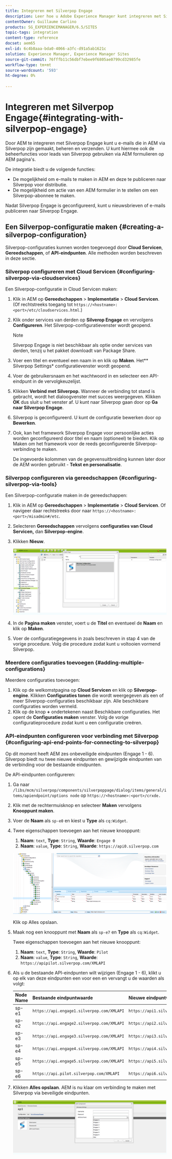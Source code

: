 ```yaml
---
title: Integreren met Silverpop Engage
description: Leer hoe u Adobe Experience Manager kunt integreren met Silverpop Engage.
contentOwner: Guillaume Carlino
products: SG_EXPERIENCEMANAGER/6.5/SITES
topic-tags: integration
content-type: reference
docset: aem65
exl-id: 6c4b8aaa-bda0-4066-a3fc-d91a5ab1621c
solution: Experience Manager, Experience Manager Sites
source-git-commit: 76fffb11c56dbf7ebee9f6805ae0799cd32985fe
workflow-type: tm+mt
source-wordcount: '593'
ht-degree: 0%

---
```


# Integreren met Silverpop Engage{#integrating-with-silverpop-engage}

<!-- THIS ENTIRE TOPIC APPEARS OBSOLETE BECAUSE SILVERPOP NO LONGER EXISTS AND THERE ARE NO REDIRECTS FOR THE DOWNLOAD URL BELOW THAT IS 404.
>[!NOTE]
>
>Silverpop integration is **not** available out of the box. Download the Silverpop integration package `https://www.adobeaemcloud.com/content/marketplace/marketplaceProxy.html?packagePath=/content/companies/public/adobe/packages/aem620/product/cq-mcm-integrations-silverpop-content` from Package Share and install it on your instance. After you have installed the package, you can configure it as described in this document. -->

Door AEM te integreren met Silverpop Engage kunt u e-mails die in AEM via Silverpop zijn gemaakt, beheren en verzenden. U kunt hiermee ook de beheerfuncties voor leads van Silverpop gebruiken via AEM formulieren op AEM pagina&#39;s.

De integratie biedt u de volgende functies:

* De mogelijkheid om e-mails te maken in AEM en deze te publiceren naar Silverpop voor distributie.
* De mogelijkheid om actie van een AEM formulier in te stellen om een Silverpop-abonnee te maken.

Nadat Silverpop Engage is geconfigureerd, kunt u nieuwsbrieven of e-mails publiceren naar Silverpop Engage.

## Een Silverpop-configuratie maken {#creating-a-silverpop-configuration}

Silverpop-configuraties kunnen worden toegevoegd door **Cloud Servicen**, **Gereedschappen**, of **API-eindpunten**. Alle methoden worden beschreven in deze sectie.

### Silverpop configureren met Cloud Servicen {#configuring-silverpop-via-cloudservices}

Een Silverpop-configuratie in Cloud Servicen maken:

1. Klik in AEM op **Gereedschappen** > **Implementatie** > **Cloud Servicen**. (Of rechtstreeks toegang tot `https://<hostname>:<port>/etc/cloudservices.html`.)
1. Klik onder services van derden op **Silverop Engage** en vervolgens **Configureren**. Het Silverpop-configuratievenster wordt geopend.

   >[!NOTE]
   >
   >Silverpop Engage is niet beschikbaar als optie onder services van derden, tenzij u het pakket downloadt van Package Share.

1. Voer een titel en eventueel een naam in en klik op **Maken**. Het** Silverpop Settings* configuratievenster wordt geopend.
1. Voer de gebruikersnaam en het wachtwoord in en selecteer een API-eindpunt in de vervolgkeuzelijst.
1. Klikken **Verbind met Silverpop.** Wanneer de verbinding tot stand is gebracht, wordt het dialoogvenster met succes weergegeven. Klikken **OK** dus sluit u het venster af. U kunt naar Silverpop gaan door op **Ga naar Silverpop Engage**.
1. Silverpop is geconfigureerd. U kunt de configuratie bewerken door op **Bewerken**.
1. Ook, kan het framework Silverpop Engage voor persoonlijke acties worden geconfigureerd door titel en naam (optioneel) te bieden. Klik op Maken om het framework voor de reeds geconfigureerde Silverpop-verbinding te maken.

   De ingevoerde kolommen van de gegevensuitbreiding kunnen later door de AEM worden gebruikt - **Tekst en personalisatie**.

### Silverpop configureren via gereedschappen {#configuring-silverpop-via-tools}

Een Silverpop-configuratie maken in de gereedschappen:

1. Klik in AEM op **Gereedschappen** > **Implementatie** > **Cloud Servicen**. Of navigeer daar rechtstreeks door naar `https://<hostname>:<port>/misadmin#/etc`.
1. Selecteren **Gereedschappen** vervolgens **configuraties van Cloud Servicen,** dan **Silverpop-engine**.
1. Klikken **Nieuw**.

   ![chlimage_1-6](assets/chlimage_1-6.jpeg)

1. In de **Pagina maken** venster, voert u de **Titel** en eventueel de **Naam** en klik op **Maken**.
1. Voer de configuratiegegevens in zoals beschreven in stap 4 van de vorige procedure. Volg die procedure zodat kunt u voltooien vormend Silverpop.

### Meerdere configuraties toevoegen {#adding-multiple-configurations}

Meerdere configuraties toevoegen:

1. Klik op de welkomstpagina op **Cloud Servicen** en klik op **Silverpop-engine**. Klikken **Configuraties tonen** die wordt weergegeven als een of meer Silverpop-configuraties beschikbaar zijn. Alle beschikbare configuraties worden vermeld.
1. Klik op de knop **+** ondertekenen naast Beschikbare configuraties. Het opent de **Configuraties maken** venster. Volg de vorige configuratieprocedure zodat kunt u een configuratie creëren.

### API-eindpunten configureren voor verbinding met Silverpop {#configuring-api-end-points-for-connecting-to-silverpop}

Op dit moment heeft AEM zes onbeveiligde eindpunten (Engage 1 - 6). Silverpop biedt nu twee nieuwe eindpunten en gewijzigde eindpunten van de verbinding voor de bestaande eindpunten.

De API-eindpunten configureren:

1. Ga naar `/libs/mcm/silverpop/components/silverpoppage/dialog/items/general/items/apiendpoint/options node` op `https://<hostname>:<port>/crxde.`
1. Klik met de rechtermuisknop en selecteer **Maken** vervolgens **Knooppunt maken**.
1. Voer de **Naam** als `sp-e0` en kiest u **Type** als `cq:Widget`.
1. Twee eigenschappen toevoegen aan het nieuwe knooppunt:

   1. **Naam**: `text`, **Type**: `String`, **Waarde**: `Engage 0`
   1. **Naam**: `value`, **Type**: `String`, **Waarde**: `https://api0.silverpop.com`

   ![chlimage_1-42](assets/chlimage_1-42.png)

   Klik op Alles opslaan.

1. Maak nog een knooppunt met **Naam** als `sp-e7` en **Type** als `cq:Widget`.

   Twee eigenschappen toevoegen aan het nieuwe knooppunt:

   1. **Naam**: `text`, **Type**: `String`, **Waarde**: `Pilot`
   1. **Naam**: `value`, **Type**: `String`, **Waarde**: `https://apipilot.silverpop.com/XMLAPI`

1. Als u de bestaande API-eindpunten wilt wijzigen (Engage 1 - 6), klikt u op elk van deze eindpunten een voor een en vervangt u de waarden als volgt:

   | **Node Name** | **Bestaande eindpuntwaarde** | **Nieuwe eindpuntwaarde** |
   |---|---|---|
   | sp-e1 | `https://api.engage1.silverpop.com/XMLAPI` | `https://api1.silverpop.com` |
   | sp-e2 | `https://api.engage2.silverpop.com/XMLAPI` | `https://api2.silverpop.com` |
   | sp-e3 | `https://api.engage3.silverpop.com/XMLAPI` | `https://api3.silverpop.com` |
   | sp-e4 | `https://api.engage4.silverpop.com/XMLAPI` | `https://api4.silverpop.com` |
   | sp-e5 | `https://api.engage5.silverpop.com/XMLAPI` | `https://api5.silverpop.com` |
   | sp-e6 | `https://api.pilot.silverpop.com/XMLAPI` | `https://api6.silverpop.com` |

1. Klikken **Alles opslaan**. AEM is nu klaar om verbinding te maken met Silverpop via beveiligde eindpunten.

   ![chlimage_1-7](assets/chlimage_1-7.jpeg)
